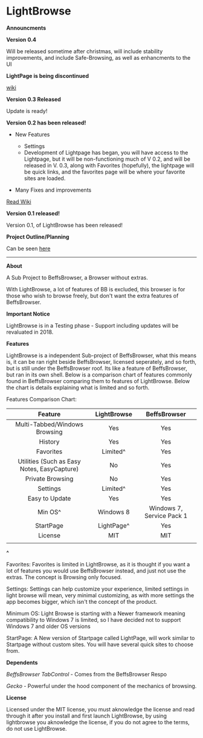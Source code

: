 # LightBrowse

**Announcments**

**Version 0.4**

Will be released sometime after christmas, will include stability improvements, and include Safe-Browsing, as well as enhancments to the UI

**LightPage is being discontinued**

[wiki](https://github.com/jdc20181/LightBrowse/wiki/LightPage:-Discontinued)


**Version 0.3 Released**

Update is ready!

**Version 0.2 has been released!**




- New Features
  - Settings
  - Development of Lightpage has began, you will have access to the Lightpage, but it will be non-functioning much of V 0.2, and will be released in V. 0.3, along with Favorites (hopefully), the lightpage will be quick links, and the favorites page will be where your favorite sites are loaded. 

- Many Fixes and improvements



[Read Wiki](https://github.com/jdc20181/LightBrowse/wiki/Version-0.2)

**Version 0.1 released!**

Version 0.1, of LightBrowse has been released!


**Project Outline/Planning**

Can be seen [here](https://github.com/jdc20181/LightBrowse/wiki/Beta-Period-Releases---After-Beta-Releases)




___________________________________________________________________


**About**



A Sub Project to BeffsBrowser, a Browser without extras. 

With LightBrowse, a lot of features of BB is excluded, this browser is for those who wish to browse freely, but don't want the extra features of BeffsBrowser.

**Important Notice**

LightBrowse is in a Testing phase - Support including updates will be revaluated in 2018. 


**Features**

LightBrowse is a independent Sub-project of BeffsBrowser, what this means is, it can be ran right beside BeffsBrowser, licensed seperately, and so forth, but is still under the BeffsBrowser roof. Its like a feature of BeffsBrowser, but ran in its own shell. Below
is a comparison chart of features commonly found in BeffsBrowser comparing them to features of LightBrowse. Below the chart is details explaining what is limited and so forth. 

Features Comparison Chart:

|                   Feature                   | LightBrowse |        BeffsBrowser       |
|:-------------------------------------------:|:-----------:|:-------------------------:|
|        Multi-Tabbed/Windows Browsing        |     Yes     |            Yes            |
|                   History                   |     Yes     |            Yes            |
|                  Favorites                  |   Limited^   |            Yes            |
| Utilities (Such as Easy Notes, EasyCapture) |      No     |            Yes            |
|               Private Browsing              |      No     |            Yes            |
|                   Settings                  |   Limited^  |            Yes            |
|                Easy to Update               |     Yes     |            Yes            |
|                    Min OS^             |  Windows 8  | Windows 7, Service Pack 1 |
|                  StartPage                  |  LightPage^ |            Yes            |
|                   License                   |     MIT     |            MIT            |
|                                             |             |                           |


**^**

Favorites: Favorites is limited in LightBrowse, as it is thought if you want a lot of features you would use BeffsBrowser instead, and just not use 
the extras. The concept is Browsing only focused. 

Settings: Settings can help customize your experience, limited settings in light browse will mean, very minimal customizing, as with more settings
the app becomes bigger, which isn't the concept of the product. 

Minimum OS: Light Browse is starting with a Newer framework meaning compatibility to Windows 7 is limited, so I have decided not to support Windows 7 and older OS versions

StartPage: A New version of Startpage called LightPage, will work similar to Startpage without custom sites. You will have several quick sites to choose from. 




**Dependents**

*BeffsBrowser TabControl* - Comes from the BeffsBrowser Respo

*Gecko* - Powerful under the hood component of the mechanics of browsing.

**License**

Licensed under the MIT license, you must aknowledge the license and read through it after you install and first launch LightBrowse, by using lightbrowse you aknowledge the license, if you do not agree to the terms, do not use LightBrowse. 

